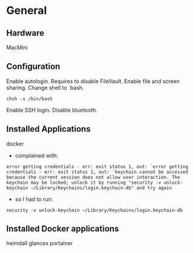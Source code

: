 # General

## Hardware
MacMini

## Configuration

Enable autologin. Requires to disable FileVault.
Enable file and screen sharing.
Change shell to `bash.
```shell
chsh -s /bin/bash
```
Enable SSH login.
Disable bluetooth.

## Installed Applications

docker
- complained with:
```shell
error getting credentials - err: exit status 1, out: `error getting credentials - err: exit status 1, out: `keychain cannot be accessed because the current session does not allow user interaction. The keychain may be locked; unlock it by running "security -v unlock-keychain ~/Library/Keychains/login.keychain-db" and try again
```
- so I had to run:
```shell
security -v unlock-keychain ~/Library/Keychains/login.keychain-db
```

## Installed Docker applications
heimdall
glances
portainer
